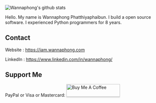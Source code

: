![Wannaphong's github stats](https://github-readme-stats.vercel.app/api?username=wannaphong&show_icons=true)

Hello. My name is Wannaphong Phatthiyaphaibun. I build a open source software. I experienced Python programmers for 8 years.

## Contact

Website : https://iam.wannaphong.com

LinkedIn : https://www.linkedin.com/in/wannaphong/

## Support Me

PayPal or Visa or Mastercard: <a href="https://www.buymeacoffee.com/wannaphong"><img src="https://www.buymeacoffee.com/assets/img/custom_images/orange_img.png" alt="Buy Me A Coffee" style="height: 41px !important;width: 174px !important;box-shadow: 0px 3px 2px 0px rgba(190, 190, 190, 0.5) !important;-webkit-box-shadow: 0px 3px 2px 0px rgba(190, 190, 190, 0.5) !important;" ></a>
